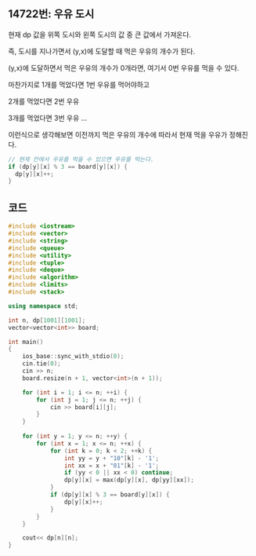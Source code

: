 ## 14722번: 우유 도시

현재 dp 값을 위쪽 도시와 왼쪽 도시의 값 중 큰 값에서 가져온다.

즉, 도시를 지나가면서 (y,x)에 도달할 때 먹은 우유의 개수가 된다.

(y,x)에 도달하면서 먹은 우유의 개수가 0개라면, 여기서 0번 우유를 먹을 수 있다.

마찬가지로 1개를 먹었다면 1번 우유를 먹어야하고

2개를 먹었다면 2번 우유

3개를 먹었다면 3번 우유 ...

이런식으로 생각해보면 이전까지 먹은 우유의 개수에 따라서 현재 먹을 우유가 정해진다.

```cpp
// 현재 칸에서 우유를 먹을 수 있으면 우유를 먹는다.
if (dp[y][x] % 3 == board[y][x]) {
  dp[y][x]++;
}
```

## 코드

```cpp
#include <iostream>
#include <vector>
#include <string>
#include <queue>
#include <utility>
#include <tuple>
#include <deque>
#include <algorithm>
#include <limits>
#include <stack>

using namespace std;

int n, dp[1001][1001];
vector<vector<int>> board;

int main()
{
	ios_base::sync_with_stdio(0);
	cin.tie(0);
	cin >> n;
	board.resize(n + 1, vector<int>(n + 1));

	for (int i = 1; i <= n; ++i) {
		for (int j = 1; j <= n; ++j) {
			cin >> board[i][j];
		}
	}
	
	for (int y = 1; y <= n; ++y) {
		for (int x = 1; x <= n; ++x) {
			for (int k = 0; k < 2; ++k) {
				int yy = y + "10"[k] - '1';
				int xx = x + "01"[k] - '1';
				if (yy < 0 || xx < 0) continue;
				dp[y][x] = max(dp[y][x], dp[yy][xx]);
			}
			if (dp[y][x] % 3 == board[y][x]) {
				dp[y][x]++;
			}
		}
	}

	cout<< dp[n][n];
}
```
